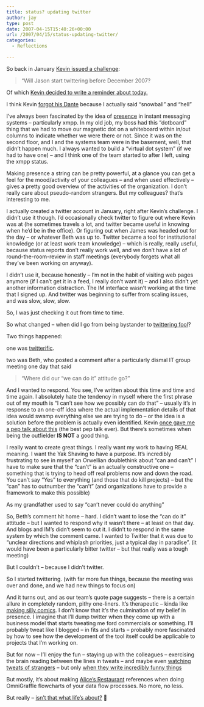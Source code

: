 ```yaml
---
title: status? updating twitter
author: jay
type: post
date: 2007-04-15T15:40:26+00:00
url: /2007/04/15/status-updating-twitter/
categories:
  - Reflections

---
```

So back in January [Kevin issued a challenge][1]:

> “Will Jason start twittering before December 2007?

Of which [Kevin decided to write a reminder about today.][2]

I think Kevin [forgot his Dante][3] because I actually said “snowball” and “hell”

I’ve always been fascinated by the idea of [presence][4] in instant messaging systems &#8211; particularly xmpp. In my old job, my boss had this “dotboard” thing that we had to move our magnetic dot on a whiteboard within in/out columns to indicate whether we were there or not. Since it was on the second floor, and I and the systems team were in the basement, well, that didn’t happen much. I always wanted to build a “virtual dot system” (if we had to have one) &#8211; and I think one of the team started to after I left, using the xmpp status.

Making presence a string can be pretty powerful, at a glance you can get a feel for the mood/activity of your colleagues &#8211; and when used effectively &#8211; gives a pretty good overview of the activities of the organization. I don’t really care about pseudo-random strangers. But my colleagues? that’s interesting to me.

I actually created a twitter account in January, right after Kevin’s challenge. I didn’t use it though. I’d occasionally check twitter to figure out where Kevin was at (he sometimes travels a lot, and twitter became useful in knowing when he’d be in the office). Or figuring out when James was headed out for the day &#8211; or whatever Beth was up to. Twitter became a tool for institutional knowledge (or at least work team knowledge) &#8211; which is really, really useful, because status reports don’t really work well, and we don’t have a lot of round-the-room-review in staff meetings (everybody forgets what all they’ve been working on anyway).

I didn’t use it, because honestly &#8211; I’m not in the habit of visiting web pages anymore (if I can’t get it in a feed, I really don’t want it) &#8211; and I also didn’t yet another information distraction. The IM interface wasn’t working at the time that I signed up. And twitter was beginning to suffer from scaling issues, and was slow, slow, slow.

So, I was just checking it out from time to time.

So what changed &#8211; when did I go from being bystander to [twittering fool][5]?

Two things happened:

one was [twitterific][6].

two was Beth, who posted a comment after a particularly dismal IT group meeting one day that said

> “Where did our “we can do it” attitude go?”

And I wanted to respond. You see, I’ve written about this time and time and time again. I absolutely hate the tendency in myself where the first phrase out of my mouth is “I can’t see how we possibly can do that” &#8211; usually it’s in response to an one-off idea where the actual implementation details of that idea would swamp everything else we are trying to do &#8211; or the idea is a solution before the problem is actually even identified. Kevin [once gave me a pep talk about this][7] (the best pep talk ever). But there’s sometimes when being the outfielder **IS NOT** a good thing.

I really want to create great things. I really want my work to having REAL meaning. I want the Yak Shaving to have a purpose. It’s incredibly frustrating to see in myself an Orwellian doublethink about “can and can’t” I have to make sure that the “can’t” is an actually constructive one &#8211; something that is trying to head off real problems now and down the road. You can’t say “Yes” to everything (and those that do kill projects) &#8211; but the “can” has to outnumber the “can’t” (and organizations have to provide a framework to make this possible)

As my grandfather used to say “can’t never could do anything”

So, Beth’s comment hit home &#8211; hard. I didn’t want to lose the “can do it” attitude &#8211; but I wanted to respond why it wasn’t there &#8211; at least on that day. And blogs and IM’s didn’t seem to cut it. I didn’t to respond in the same system by which the comment came. I wanted to Twitter that it was due to “unclear directions and whiplash priorities, just a typical day in paradise”. (it would have been a particularly bitter twitter &#8211; but that really was a tough meeting)

But I couldn’t &#8211; because I didn’t twitter.

So I started twittering. (with far more fun things, because the meeting was over and done, and we had new things to focus on)

And it turns out, and as our team’s quote page suggests &#8211; there is a certain allure in completely random, pithy one-liners. It’s therapeutic &#8211; kinda like [making silly comics][8]. I don’t know that it’s the culmination of my belief in presence. I imagine that I’ll dump twitter when they come up with a business model that starts tweating me ford commercials or something. I’ll probably tweat like I blogged &#8211; in fits and starts &#8211; probably more fascinated by how to see how the development of the tool itself could be applicable to projects that I’m working on.

But for now &#8211; I’ll enjoy the fun &#8211; staying up with the colleagues &#8211; exercising the brain reading between the lines in tweats &#8211; and maybe even [watching tweats of strangers][9] &#8211; but only [when they write incredibly funny things][10]

But mostly, it’s about making [Alice’s Restaurant][11] references when doing OmniGraffle flowcharts of your data flow processes. No more, no less.

But really &#8211; [isn’t that what life’s about?][12] 🙂

 [1]: http://blog.k1v1n.com/2007/01/why-ben-is-blogging-again.html
 [2]: http://blog.k1v1n.com/2007/04/how-did-you-get-started-twittering.html
 [3]: http://en.wikipedia.org/w/index.php?title=The_Divine_Comedy&oldid=122970265
 [4]: http://en.wikipedia.org/w/index.php?title=Presence_information&oldid=108102733
 [5]: http://twitter.com/jasonadamyoung
 [6]: http://iconfactory.com/software/twitterrific
 [7]: https://rambleon.org/2006/01/02/best-pep-talk-of-2005/
 [8]: http://conversationswithplasticdinosaurs.com
 [9]: http://twitter.com/Moltz
 [10]: http://www.crazyapplerumors.com/
 [11]: http://twitter.com/jasonadamyoung/statuses/23002401
 [12]: http://twitter.com/jasonadamyoung/statuses/28947921